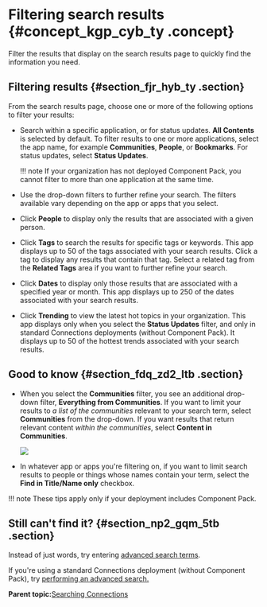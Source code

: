 # Filtering search results {#concept_kgp_cyb_ty .concept}

Filter the results that display on the search results page to quickly find the information you need.

## Filtering results {#section_fjr_hyb_ty .section}

From the search results page, choose one or more of the following options to filter your results:

-   Search within a specific application, or for status updates. **All Contents** is selected by default. To filter results to one or more applications, select the app name, for example **Communities**, **People**, or **Bookmarks**. For status updates, select **Status Updates**.

    !!! note
    If your organization has not deployed Component Pack, you cannot filter to more than one application at the same time.

-   Use the drop-down filters to further refine your search. The filters available vary depending on the app or apps that you select.
-   Click **People** to display only the results that are associated with a given person.
-   Click **Tags** to search the results for specific tags or keywords. This app displays up to 50 of the tags associated with your search results. Click a tag to display any results that contain that tag. Select a related tag from the **Related Tags** area if you want to further refine your search.
-   Click **Dates** to display only those results that are associated with a specified year or month. This app displays up to 250 of the dates associated with your search results.
-   Click **Trending** to view the latest hot topics in your organization. This app displays only when you select the **Status Updates** filter, and only in standard Connections deployments \(without Component Pack\). It displays up to 50 of the hottest trends associated with your search results.

## Good to know {#section_fdq_zd2_ltb .section}

-   When you select the **Communities** filter, you see an additional drop-down filter, **Everything from Communities**. If you want to limit your results to *a list of the communities* relevant to your search term, select **Communities** from the drop-down. If you want results that return relevant content *within the communities*, select **Content in Communities**.

    ![](everything_from_communities.png)

-   In whatever app or apps you're filtering on, if you want to limit search results to people or things whose names contain your term, select the **Find in Title/Name only** checkbox.

!!! note
    These tips apply only if your deployment includes Component Pack.

## Still can't find it? {#section_np2_gqm_5tb .section}

Instead of just words, try entering [advanced search terms](c_eucommon_search_adv_search_options.md).

If you're using a standard Connections deployment \(without Component Pack\), try [performing an advanced search.](t_eucommon_perform_advanced_search.md)

**Parent topic:**[Searching Connections](../eucommon/c_eucommon_search.md)

